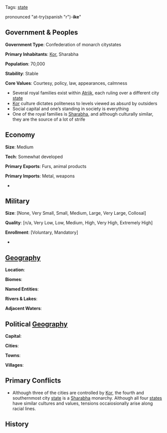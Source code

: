 Tags: [state](States)

pronounced "at-try(spanish "r")-**ike**"

## Government & Peoples

**Government Type**: Confederation of monarch citystates

**Primary Inhabitants**: [Kor](Kor), Sharabha

**Population**: 70,000

**Stability**: Stable

**Core Values**: Courtesy, policy, law, appearances, calmness

- Several royal families exist within [Atriik](Atriik), each ruling over a different city [state](States)
- [Kor](Kor) culture dictates politeness to levels viewed as absurd by outsiders
- Social capital and one’s standing in society is everything
- One of the royal families is [Sharabha](Sharabha), and although culturally similar, they are the source of a lot of strife


## Economy

**Size**: Medium

**Tech**: Somewhat developed

**Primary Exports**: Furs, animal products

**Primary Imports**: Metal, weapons

- 


## Military

**Size**: [None, Very Small, Small, Medium, Large, Very Large, Collosal]

**Quality**: [n/a, Very Low, Low, Medium, High, Very High, Extremely High]

**Enrollment**: [Voluntary, Mandatory]

- 


## [Geography](Geography)

**Location**: 

**Biomes**: 

**Named Entities**:

**Rivers & Lakes**: 

**Adjacent Waters**: 


## Political [Geography](Geography)

**Capital**: 

**Cities**: 

**Towns**: 

**Villages**: 


## Primary Conflicts

- Although three of the cities are controlled by [Kor](Kor), the fourth and southernmost city [state](States) is a [Sharabha](Sharabha) monarchy. Although all four [states](States) have similar cultures and values, tensions occaiosionally arise along racial lines.


## History

